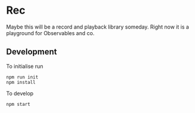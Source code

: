 # Rec

Maybe this will be a record and playback library someday. Right now it is a playground for Observables and co.

## Development

To initialise run

    npm run init
    npm install

To develop

    npm start